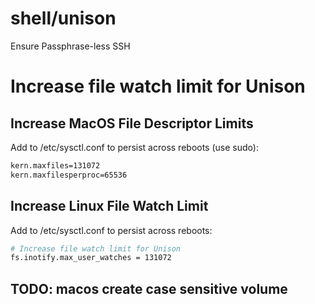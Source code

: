 # shell/unison

Ensure Passphrase-less SSH

# Increase file watch limit for Unison

## Increase MacOS File Descriptor Limits

Add to /etc/sysctl.conf to persist across reboots (use sudo):

```sh
kern.maxfiles=131072
kern.maxfilesperproc=65536
```

## Increase Linux File Watch Limit

Add to /etc/sysctl.conf to persist across reboots:

```sh
# Increase file watch limit for Unison
fs.inotify.max_user_watches = 131072
```

## TODO: macos create case sensitive volume
